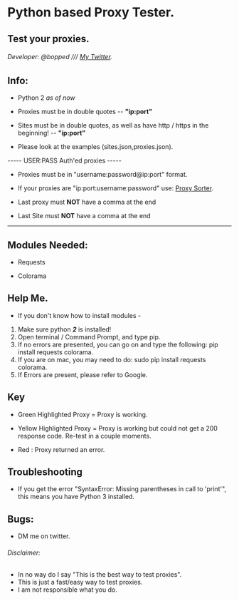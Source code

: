 # Python based Proxy Tester.
## Test your proxies.
###### Developer: @bopped /// [My Twitter](https://twitter.com/Backdoorcook).

## Info:

- Python 2 *as of now*

- Proxies must be in double quotes --  **"ip:port"** 

- Sites must be in double quotes, as well as have http / https in the beginning! --  **"ip:port"** 

- Please look at the examples (sites.json,proxies.json). 

----- USER:PASS Auth'ed proxies -----
- Proxies must be in "username:password@ip:port" format. 

- If your proxies are "ip:port:username:password" use: [Proxy Sorter](https://github.com/bopped/Python-Proxy-Sorter).

- Last proxy must **NOT** have a comma at the end 

- Last Site must **NOT** have a comma at the end 
-------------------------------------
## Modules Needed:
* Requests

* Colorama 

## Help Me. 

- If you don't know how to install modules - 
1. Make sure python _**2**_ is installed! 
2. Open terminal / Command Prompt, and type pip. 
3. If no errors are presented, you can go on and type the following: pip install requests colorama.
4. If you are on mac, you may need to do: sudo pip install requests colorama. 
5. If Errors are present, please refer to Google. 


## Key 

- Green Highlighted Proxy = Proxy is working.

- Yellow Highlighted Proxy = Proxy is working but could not get a 200 response code. Re-test in a couple moments. 

- Red : Proxy returned an error. 


## Troubleshooting

- If you get the error "SyntaxError: Missing parentheses in call to 'print'", this means you have Python 3 installed.

## Bugs:
- DM me on twitter.

###### Disclaimer:
- In no way do I say "This is the best way to test proxies". 
- This is just a fast/easy way to test proxies.
- I am not responsible what you do. 

